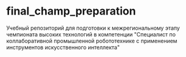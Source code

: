 # final_champ_preparation
Учебный репозиторий для подготовки к межрегиональному этапу чемпионата высоких технологий в компетенции "Специалист по коллаборативной промышленной робототехнике с применением инструментов искусственного интеллекта"
